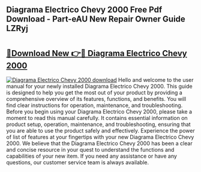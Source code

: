 ## Diagrama Electrico Chevy 2000 Free Pdf Download - Part-eAU New Repair Owner Guide LZRyj

# <h2><a href="http://dfs5pck.blite.top/?on=Diagrama+Electrico+Chevy+2000">🔗Download New 👉🔴 Diagrama Electrico Chevy 2000</a></h2>

[![Diagrama Electrico Chevy 2000 download](https://i.imgur.com/lujVjoI.png)](http://dfs5pck.blite.top/?on=Diagrama+Electrico+Chevy+2000)
Hello and welcome to the user manual for your newly installed Diagrama Electrico Chevy 2000. This guide is designed to help you get the most out of your product by providing a comprehensive overview of its features, functions, and benefits. You will find clear instructions for operation, maintenance, and troubleshooting. Before you begin using your Diagrama Electrico Chevy 2000, please take a moment to read this manual carefully. It contains essential information on product setup, operation, maintenance, and troubleshooting, ensuring that you are able to use the product safely and effectively. Experience the power of list of features at your fingertips with your new Diagrama Electrico Chevy 2000. We believe that the Diagrama Electrico Chevy 2000 has been a clear and concise resource in your quest to understand the functions and capabilities of your new item. If you need any assistance or have any questions, our customer service team is always available.
